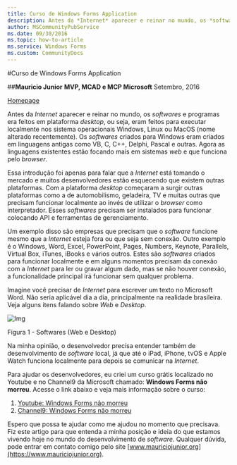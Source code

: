 ```yaml
---
title: Curso de Windows Forms Application
description: Antes da *Internet* aparecer e reinar no mundo, os *softwares* e programas era feitos em plataforma *desktop*, ou seja, eram feitos para executar localmente nos sistema operacionais Windows, Linux ou MacOS (nome alterado recentemente). Os *softwares* criados para Windows eram criados em linguagens antigas como VB, C, C++, Delphi, Pascal e outras. Agora as linguagens existentes estão focando mais em sistemas *web* e que funciona pelo *browser*.
author: MSCommunityPubService
ms.date: 09/30/2016
ms.topic: how-to-article
ms.service: Windows Forms
ms.custom: CommunityDocs
---
```



#Curso de Windows Forms Application


##**Mauricio Junior**
**MVP, MCAD e MCP Microsoft**
Setembro, 2016

[Homepage](www.mauriciojunior.org)


Antes da *Internet* aparecer e reinar no mundo, os *softwares* e programas era feitos em plataforma *desktop*, ou seja, eram feitos para executar localmente nos sistema operacionais Windows, Linux ou MacOS (nome alterado recentemente). Os *softwares* criados para Windows eram criados em linguagens antigas como VB, C, C++, Delphi, Pascal e outras. Agora as linguagens existentes estão focando mais em sistemas *web* e que funciona pelo *browser*.

Essa introdução foi apenas para falar que a *Internet* está tomando o mercado e muitos desenvolvedores estão esquecendo que existem outras plataformas. Com a plataforma *desktop* começaram a surgir outras plataformas como a de automobilismo, geladeira, TV e muitas outras que precisam funcionar localmente ao invés de utilizar o *browser* como interpretador. Esses *softwares* precisam ser instalados para funcionar colocando API e ferramentas de gerenciamento. 

Um exemplo disso são empresas que precisam que o *software* funcione mesmo que a *Internet* esteja fora ou que seja sem conexão. Outro exemplo é o Windows, Word, Excel, PowerPoint, Pages, Numbers, Keynote, Parallels, Virtual Box, iTunes, iBooks e vários outros. Estes são *softwares* criados para funcionar localmente e em alguns momentos precisam da conexão com a *Internet* para ler ou gravar algum dado, mas se não houver conexão, a funcionalidade principal irá funcionar sem qualquer problema. 

Imagine você precisar de *Internet* para escrever um texto no Microsoft Word. Não seria aplicável dia a dia, principalmente na realidade brasileira. Veja alguns itens falando sobre *Web* e *Desktop*.

![Img](images/Softwares.png)

Figura 1 - Softwares (Web e Desktop)

Na minha opinião, o desenvolvedor precisa entender também de desenvolvimento de *software* local, já que até o iPad, iPhone, tvOS e Apple Watch funciona localmente para depois se comunicar na *Internet*. 

Para ajudar os desenvolvedores, eu criei um curso grátis localizado no Youtube e no Channel9 da Microsoft chamado: **Windows Forms não morreu**. Acesse o link abaixo e veja mais informação sobre o curso:

1. [Youtube: Windows Forms não morreu](https://www.youtube.com/playlist?list=PLCOkAJmgh06riK1iWf-E3jHMFziKvACOD)
2. [Channel9: Windows Forms não morreu](https://channel9.msdn.com/Series/Windows-Forms)

Espero que possa te ajudar como me ajudou no momento que precisava. Fiz este artigo para que entenda a minha posição e ideia do que estamos vivendo hoje no mundo do desenvolvimento de *software*. Qualquer dúvida, pode entrar em contato comigo pelo site [www.mauriciojunior.org](https://www.mauriciojunior.org).
